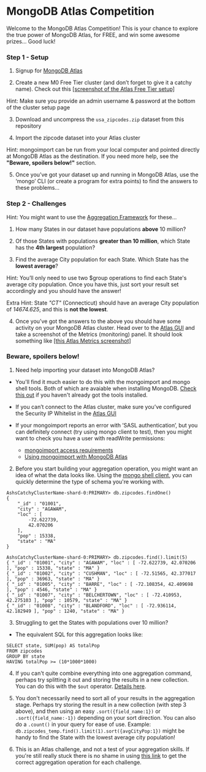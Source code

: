 # MongoDB Atlas Competition

Welcome to the MongoDB Atlas Competition! This is your chance to explore the true power of MongoDB Atlas, for FREE, and win some awesome prizes... Good luck!

### Step 1 - Setup

1. Signup for [MongoDB Atlas](https://www.mongodb.com/atlas)

2. Create a new M0 Free Tier cluster (and don’t forget to give it a catchy name). Check out this [[screenshot of the Atlas Free Tier setup]](atlas_setup_screen.png)

  Hint: Make sure you provide an admin username & password at the bottom of the cluster setup page

3. Download and uncompress the `usa_zipcodes.zip` dataset from this repository

4. Import the zipcode dataset into your Atlas cluster

Hint: mongoimport can be run from your local computer and pointed directly at MongoDB Atlas as the destination. If you need more help, see the **"Beware, spoilers below!"** section.


5. Once you’ve got your dataset up and running in MongoDB Atlas, use the ‘mongo’ CLI (or create a program for extra points) to find the answers to these problems...

### Step 2 - Challenges

Hint: You might want to use the [Aggregation Framework](https://docs.mongodb.com/manual/aggregation/) for these...

1. How many States in our dataset have populations **above** 10 million?

2. Of those States with populations **greater than 10 million**, which State has the **4th largest** population?

3. Find the average City population for each State. Which State has the **lowest average**?

Hint: You’ll only need to use two $group operations to find each State's average city population. 
Once you have this, just sort your result set accordingly and you should have the answer!

Extra Hint: State *"CT"* (Connecticut) should have an average City population of *14674.625*, and this is **not the lowest**.

4. Once you’ve got the answers to the above you should have some activity on your MongoDB Atlas cluster. Head over to the [Atlas GUI](https://cloud.mongodb.com) and take a screenshot of the Metrics (monitoring) panel. It should look something like [[this Atlas Metrics screenshot]](atlas_metrics_screen.png)


### Beware, spoilers below!

1. Need help importing your dataset into MongoDB Atlas?

- You'll find it much easier to do this with the mongoimport and mongo shell tools. Both of which are avaiable when installing MongoDB. [Check this out](https://docs.mongodb.com/getting-started/shell/installation/) if you haven't already got the tools installed.

- If you can’t connect to the Atlas cluster, make sure you’ve configured the Security IP Whitelist in the [Atlas GUI](https://cloud.mongodb.com)

- If your mongoimport reports an error with ’SASL authentication’, but you can definitely connect (try using mongo client to test), then you might want to check you have a user with readWrite permissions:
    - [mongoimport access requirements](https://docs.mongodb.com/manual/reference/program/mongoimport/#required-access)
    - [Using mongoimport with MongoDB Atlas](https://docs.atlas.mongodb.com/import/mongoimport)

2. Before you start building your aggregation operation, you might want an idea of what the data looks like. Using the [mongo shell client](https://docs.mongodb.com/getting-started/shell/client/), you can quickly determine the type of schema you're working with.

```
AshsCatchyClusterName-shard-0:PRIMARY> db.zipcodes.findOne()
{
    "_id" : "01001",
    "city" : "AGAWAM",
    "loc" : [
        -72.622739,
        42.070206
    ],
    "pop" : 15338,
    "state" : "MA"
}

AshsCatchyClusterName-shard-0:PRIMARY> db.zipcodes.find().limit(5)
{ "_id" : "01001", "city" : "AGAWAM", "loc" : [ -72.622739, 42.070206 ], "pop" : 15338, "state" : "MA" }
{ "_id" : "01002", "city" : "CUSHMAN", "loc" : [ -72.51565, 42.377017 ], "pop" : 36963, "state" : "MA" }
{ "_id" : "01005", "city" : "BARRE", "loc" : [ -72.108354, 42.409698 ], "pop" : 4546, "state" : "MA" }
{ "_id" : "01007", "city" : "BELCHERTOWN", "loc" : [ -72.410953, 42.275103 ], "pop" : 10579, "state" : "MA" }
{ "_id" : "01008", "city" : "BLANDFORD", "loc" : [ -72.936114, 42.182949 ], "pop" : 1240, "state" : "MA" }
```

3. Struggling to get the States with populations over 10 million?

- The equivalent SQL for this aggregation looks like:
```
SELECT state, SUM(pop) AS totalPop
FROM zipcodes
GROUP BY state
HAVING totalPop >= (10*1000*1000)
```

4. If you can't quite combine everything into one aggregation command, perhaps try splitting it out and storing the results in a new collection. You can do this with the `$out` operator. [Details here](https://docs.mongodb.com/manual/reference/operator/aggregation/out/).

5. You don't necessarily need to sort all of your results in the aggregation stage. Perhaps try storing the result in a new collection (with step 3 above), and then using an easy `.sort({field_name:1})` or `.sort({field_name:-1})` depending on your sort direction. You can also do a `.count()` in your query for ease of use. Example: `db.zipcodes_temp.find().limit(1).sort({avgCityPop:1})` might be handy to find the State with the lowest average city population!

6. This is an Atlas challenge, and not a test of your aggregation skills. If you're still really stuck there is no shame in using [this link](https://docs.mongodb.com/manual/tutorial/aggregation-zip-code-data-set/) to get the correct aggregation operation for each challenge.
